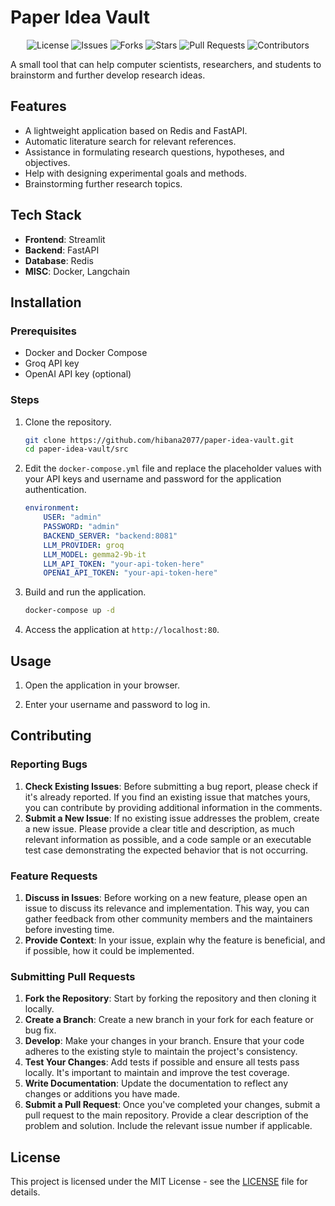 # Paper Idea Vault

<p align="center">
  <img src="https://img.shields.io/github/license/hibana2077/paper-idea-vault" alt="License">
  <img src="https://img.shields.io/github/issues/hibana2077/paper-idea-vault" alt="Issues">
  <img src="https://img.shields.io/github/forks/hibana2077/paper-idea-vault" alt="Forks">
  <img src="https://img.shields.io/github/stars/hibana2077/paper-idea-vault" alt="Stars">
  <img src="https://img.shields.io/github/issues-pr/hibana2077/paper-idea-vault" alt="Pull Requests">
  <img src="https://img.shields.io/github/contributors/hibana2077/paper-idea-vault" alt="Contributors">
</p>

A small tool that can help computer scientists, researchers, and students to brainstorm and further develop research ideas.

## Features

- A lightweight application based on Redis and FastAPI.
- Automatic literature search for relevant references.
- Assistance in formulating research questions, hypotheses, and objectives.
- Help with designing experimental goals and methods.
- Brainstorming further research topics.

## Tech Stack

- **Frontend**: Streamlit
- **Backend**: FastAPI
- **Database**: Redis
- **MISC**: Docker, Langchain

## Installation

### Prerequisites

- Docker and Docker Compose
- Groq API key
- OpenAI API key (optional)

### Steps

1. Clone the repository.

    ```bash
    git clone https://github.com/hibana2077/paper-idea-vault.git
    cd paper-idea-vault/src
    ```

2. Edit the `docker-compose.yml` file and replace the placeholder values with your API keys and username and password for the application authentication.

    ```yaml
    environment:
        USER: "admin"
        PASSWORD: "admin"
        BACKEND_SERVER: "backend:8081"
        LLM_PROVIDER: groq
        LLM_MODEL: gemma2-9b-it
        LLM_API_TOKEN: "your-api-token-here"
        OPENAI_API_TOKEN: "your-api-token-here"
    ```

3. Build and run the application.

    ```bash
    docker-compose up -d
    ```

4. Access the application at `http://localhost:80`.

## Usage

1. Open the application in your browser.

2. Enter your username and password to log in.

## Contributing

### Reporting Bugs

1. **Check Existing Issues**: Before submitting a bug report, please check if it's already reported. If you find an existing issue that matches yours, you can contribute by providing additional information in the comments.
2. **Submit a New Issue**: If no existing issue addresses the problem, create a new issue. Please provide a clear title and description, as much relevant information as possible, and a code sample or an executable test case demonstrating the expected behavior that is not occurring.

### Feature Requests

1. **Discuss in Issues**: Before working on a new feature, please open an issue to discuss its relevance and implementation. This way, you can gather feedback from other community members and the maintainers before investing time.
2. **Provide Context**: In your issue, explain why the feature is beneficial, and if possible, how it could be implemented.

### Submitting Pull Requests

1. **Fork the Repository**: Start by forking the repository and then cloning it locally.
2. **Create a Branch**: Create a new branch in your fork for each feature or bug fix.
3. **Develop**: Make your changes in your branch. Ensure that your code adheres to the existing style to maintain the project's consistency.
4. **Test Your Changes**: Add tests if possible and ensure all tests pass locally. It's important to maintain and improve the test coverage.
5. **Write Documentation**: Update the documentation to reflect any changes or additions you have made.
6. **Submit a Pull Request**: Once you've completed your changes, submit a pull request to the main repository. Provide a clear description of the problem and solution. Include the relevant issue number if applicable.

## License

This project is licensed under the MIT License - see the [LICENSE](LICENSE) file for details.